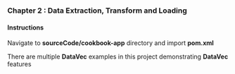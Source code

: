 
### Chapter 2 : Data Extraction, Transform and Loading

#### Instructions

Navigate to **sourceCode/cookbook-app** directory and import **pom.xml**

There are multiple **DataVec** examples in this project demonstrating **DataVec** features
